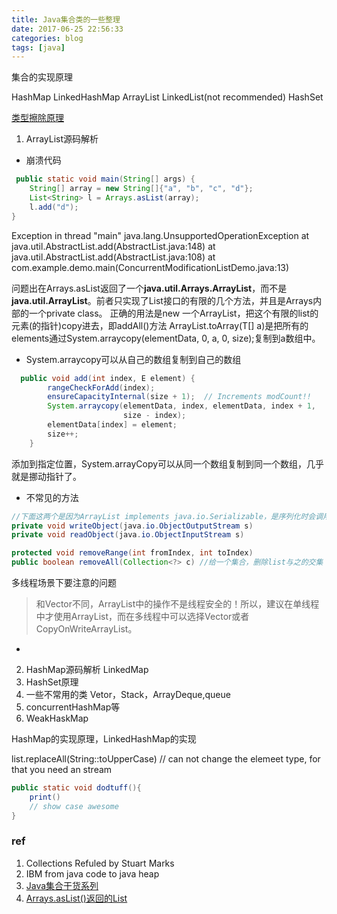 ```yaml
---
title: Java集合类的一些整理 
date: 2017-06-25 22:56:33
categories: blog
tags: [java]
---
```


集合的实现原理
 

HashMap 
LinkedHashMap 
ArrayList 
LinkedList(not recommended)
HashSet

[类型擦除原理](http://blog.csdn.net/lonelyroamer/article/details/7868820)

<!--more-->
1. ArrayList源码解析
- 崩溃代码
```java
 public static void main(String[] args) {
    String[] array = new String[]{"a", "b", "c", "d"};
    List<String> l = Arrays.asList(array);
    l.add("d");
}
```
Exception in thread "main" java.lang.UnsupportedOperationException
    at java.util.AbstractList.add(AbstractList.java:148)
    at java.util.AbstractList.add(AbstractList.java:108)
    at com.example.demo.main(ConcurrentModificationListDemo.java:13)

问题出在Arrays.asList返回了一个**java.util.Arrays.ArrayList**，而不是**java.util.ArrayList**。前者只实现了List接口的有限的几个方法，并且是Arrays内部的一个private class。
正确的用法是new 一个ArrayList，把这个有限的list的元素(的指针)copy进去，即addAll()方法
ArrayList.toArray(T[] a)是把所有的elements通过System.arraycopy(elementData, 0, a, 0, size);复制到a数组中。

- System.arraycopy可以从自己的数组复制到自己的数组
```java
  public void add(int index, E element) {
        rangeCheckForAdd(index);
        ensureCapacityInternal(size + 1);  // Increments modCount!!
        System.arraycopy(elementData, index, elementData, index + 1,
                         size - index);  
        elementData[index] = element;
        size++;
    }
```
添加到指定位置，System.arrayCopy可以从同一个数组复制到同一个数组，几乎就是挪动指针了。

- 不常见的方法

```java
//下面这两个是因为ArrayList implements java.io.Serializable，是序列化时会调用的
private void writeObject(java.io.ObjectOutputStream s)
private void readObject(java.io.ObjectInputStream s)

protected void removeRange(int fromIndex, int toIndex) 
public boolean removeAll(Collection<?> c) //给一个集合，删除list与之的交集
```


多线程场景下要注意的问题

> 和Vector不同，ArrayList中的操作不是线程安全的！所以，建议在单线程中才使用ArrayList，而在多线程中可以选择Vector或者CopyOnWriteArrayList。
- 

2. HashMap源码解析 LinkedMap
3. HashSet原理
4. 一些不常用的类
    Vetor，Stack，ArrayDeque,queue
5. concurrentHashMap等
6. WeakHaskMap


HashMap的实现原理，LinkedHashMap的实现

list.replaceAll(String::toUpperCase) // can not change the elemeet type, for that you need an stream

```java
public static void dodtuff(){
    print()
    // show case awesome 
}
```
 

### ref 
1. Collections Refuled by Stuart Marks
2. IBM from java code to java heap
3. [Java集合干货系列](http://www.jianshu.com/p/2cd7be850540)
4. [Arrays.asList()返回的List](http://www.programcreek.com/2014/01/java%E7%A8%8B%E5%BA%8F%E5%91%98%E5%B8%B8%E7%8A%AF%E7%9A%8410%E4%B8%AA%E9%94%99%E8%AF%AF/)
